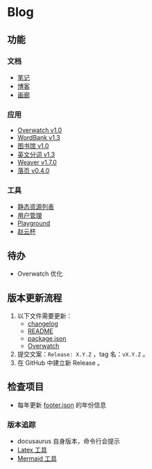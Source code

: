 # Blog

## 功能

### 文档

-   [笔记](https://blog.talaxy.cn/docs/doc-intro)
-   [博客](https://blog.talaxy.cn/blog)
-   [画廊](https://blog.talaxy.cn/gallery)

### 应用

-   [Overwatch v1.0](https://blog.talaxy.cn/ow)
-   [WordBank v1.3](https://blog.talaxy.cn/word-bank)
-   [图书馆 v1.0](https://blog.talaxy.cn/bookshelf)
-   [英文分词 v1.3](https://blog.talaxy.cn/playground/tokenize)
-   [Weaver v1.7.0](https://blog.talaxy.cn/weaver)
-   [落页 v0.4.0](https://blog.talaxy.cn/luoye)

### 工具

-   [静态资源列表](https://blog.talaxy.cn/resource)
-   [用户管理](https://blog.talaxy.cn/user)
-   [Playground](https://blog.talaxy.cn/playground)
-   [赵云杯](https://blog.talaxy.cn/zhaoyun)

## 待办

-   Overwatch 优化

## 版本更新流程

1. 以下文件需要更新：
    - [changelog](src/pages/changelog.md)
    - [README](README.md)
    - [package.json](package.json)
    - [Overwatch](src/modules/ow/docs/CHANGELOG.md)
2. 提交文案：`Release: X.Y.Z` ，tag 名：`vX.Y.Z` 。
3. 在 GitHub 中建立新 Release 。

## 检查项目

-   每年更新 [footer.json](i18n/zh-cn/docusaurus-theme-classic/footer.json) 的年份信息

### 版本追踪

-   docusaurus 自身版本，命令行会提示
-   [Latex 工具](https://docusaurus.io/docs/markdown-features/math-equations)
-   [Mermaid 工具](https://docusaurus.io/docs/markdown-features/diagrams)
